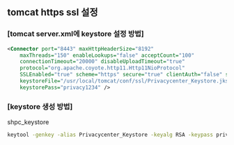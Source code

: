 ## tomcat https ssl 설정

### [tomcat server.xml에 keystore 설정 방법]
```xml
<Connector port="8443" maxHttpHeaderSize="8192"
    maxThreads="150" enableLookups="false" acceptCount="100"
    connectionTimeout="20000" disableUploadTimeout="true"
    protocol="org.apache.coyote.http11.Http11NioProtocol"
    SSLEnabled="true" scheme="https" secure="true" clientAuth="false" sslProtocol="TLS"
    keystoreFile="/usr/local/tomcat/conf/ssl/Privacycenter_Keystore.jks"
    keystorePass="privacy1234" />
```


### [keystore 생성 방법]
shpc_keystore
```bash
keytool -genkey -alias Privacycenter_Keystore -keyalg RSA -keypass privacy1234 -storepass privacy1234 -keystore Privacycenter_Keystore.jks
```